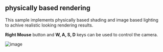 ## physically based rendering

This sample implements physically based shading and image based lighting to achive realistic looking rendering results.

**Right Mouse** button and **W, A, S, D** keys can be used to control the camera.

![image](screenshot.png)
